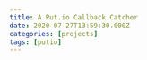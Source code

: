 ```yaml
---
title: A Put.io Callback Catcher
date: 2020-07-27T13:59:30.000Z
categories: [projects]
tags: [putio]
---
```



